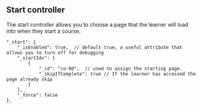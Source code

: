 ## Start controller

The start controller allows you to choose a page that the learner will load into when they start a course.

    "_start": {
        "_isEnabled": true,  // default true, a useful attribute that allows you to turn off for debugging
        "_startIds": [
            {
                "_id": "co-00",  // used to assign the starting page.
                "_skipIfComplete": true // If the learner has accessed the page already skip
            }
        ],
        "_force": false
    },

